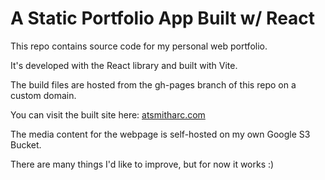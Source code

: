 # A Static Portfolio App Built w/ React

This repo contains source code for my personal web portfolio.

It's developed with the React library and built with Vite.

The build files are hosted from the gh-pages branch of this repo on a custom domain.

You can visit the built site here: [atsmitharc.com](https://www.atsmitharc.com)

The media content for the webpage is self-hosted on my own Google S3 Bucket.

There are many things I'd like to improve, but for now it works :)
